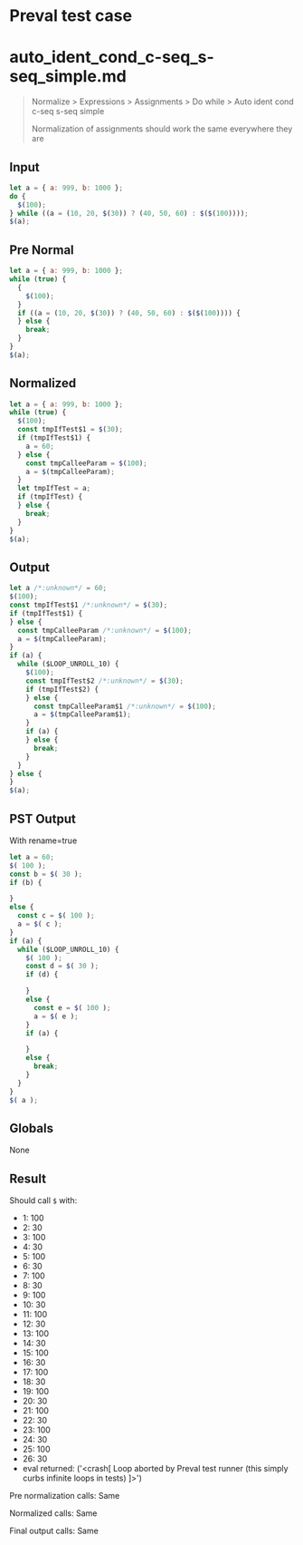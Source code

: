 # Preval test case

# auto_ident_cond_c-seq_s-seq_simple.md

> Normalize > Expressions > Assignments > Do while > Auto ident cond c-seq s-seq simple
>
> Normalization of assignments should work the same everywhere they are

## Input

`````js filename=intro
let a = { a: 999, b: 1000 };
do {
  $(100);
} while ((a = (10, 20, $(30)) ? (40, 50, 60) : $($(100))));
$(a);
`````

## Pre Normal


`````js filename=intro
let a = { a: 999, b: 1000 };
while (true) {
  {
    $(100);
  }
  if ((a = (10, 20, $(30)) ? (40, 50, 60) : $($(100)))) {
  } else {
    break;
  }
}
$(a);
`````

## Normalized


`````js filename=intro
let a = { a: 999, b: 1000 };
while (true) {
  $(100);
  const tmpIfTest$1 = $(30);
  if (tmpIfTest$1) {
    a = 60;
  } else {
    const tmpCalleeParam = $(100);
    a = $(tmpCalleeParam);
  }
  let tmpIfTest = a;
  if (tmpIfTest) {
  } else {
    break;
  }
}
$(a);
`````

## Output


`````js filename=intro
let a /*:unknown*/ = 60;
$(100);
const tmpIfTest$1 /*:unknown*/ = $(30);
if (tmpIfTest$1) {
} else {
  const tmpCalleeParam /*:unknown*/ = $(100);
  a = $(tmpCalleeParam);
}
if (a) {
  while ($LOOP_UNROLL_10) {
    $(100);
    const tmpIfTest$2 /*:unknown*/ = $(30);
    if (tmpIfTest$2) {
    } else {
      const tmpCalleeParam$1 /*:unknown*/ = $(100);
      a = $(tmpCalleeParam$1);
    }
    if (a) {
    } else {
      break;
    }
  }
} else {
}
$(a);
`````

## PST Output

With rename=true

`````js filename=intro
let a = 60;
$( 100 );
const b = $( 30 );
if (b) {

}
else {
  const c = $( 100 );
  a = $( c );
}
if (a) {
  while ($LOOP_UNROLL_10) {
    $( 100 );
    const d = $( 30 );
    if (d) {

    }
    else {
      const e = $( 100 );
      a = $( e );
    }
    if (a) {

    }
    else {
      break;
    }
  }
}
$( a );
`````

## Globals

None

## Result

Should call `$` with:
 - 1: 100
 - 2: 30
 - 3: 100
 - 4: 30
 - 5: 100
 - 6: 30
 - 7: 100
 - 8: 30
 - 9: 100
 - 10: 30
 - 11: 100
 - 12: 30
 - 13: 100
 - 14: 30
 - 15: 100
 - 16: 30
 - 17: 100
 - 18: 30
 - 19: 100
 - 20: 30
 - 21: 100
 - 22: 30
 - 23: 100
 - 24: 30
 - 25: 100
 - 26: 30
 - eval returned: ('<crash[ Loop aborted by Preval test runner (this simply curbs infinite loops in tests) ]>')

Pre normalization calls: Same

Normalized calls: Same

Final output calls: Same

